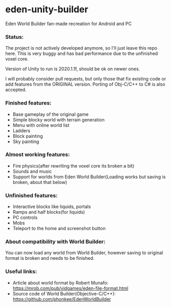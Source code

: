 # eden-unity-builder
Eden World Builder fan-made recreation for Android and PC

### Status:
The project is not actively developed anymore, so I'll just leave this repo here.
This is very buggy and has bad performance due to the unfinished voxel core.

Version of Unity to run is 2020.1.1f, should be ok on newer ones.

I will probably consider pull requests,
but only those that fix existing code or add features from the ORIGINAL version.
Porting of Obj-C/C++ to C# is also accepted.

### Finished features:
- Base gameplay of the original game
- Simple blocky world with terrain generation
- Menu with online world list
- Ladders
- Block painting
- Sky painting
  
### Almost working features:
- Fire physics(after rewriting the voxel core its broken a bit)
- Sounds and music
- Support for worlds from Eden World Builder(Loading works but saving is broken, about that below)

### Unfinished features:
- Interactive blocks like liquids, portals
- Ramps and half blocks(for liquids)
- PC controls
- Mobs
- Teleport to the home and screenshot button

### About compatibility with World Builder:
You can now load any world from World Builder, however saving to original format is broken and needs to be finished.

### Useful links:
- Article about world format by Robert Munafo: https://mrob.com/pub/vidgames/eden-file-format.html
- Source code of World Builder(Objective-C/C++): https://github.com/phonkee/EdenWorldBuilder
